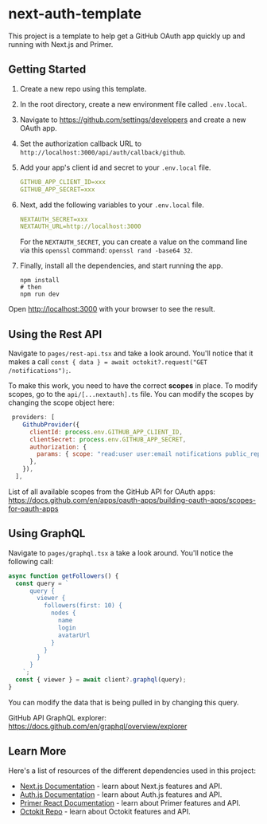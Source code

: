 # next-auth-template

This project is a template to help get a GitHub OAuth app quickly up and running with Next.js and Primer.

## Getting Started

1. Create a new repo using this template.
2. In the root directory, create a new environment file called `.env.local`.
3. Navigate to https://github.com/settings/developers and create a new OAuth app.
4. Set the authorization callback URL to `http://localhost:3000/api/auth/callback/github`.
5. Add your app's client id and secret to your `.env.local` file.

    ```yaml
    GITHUB_APP_CLIENT_ID=xxx
    GITHUB_APP_SECRET=xxx
    ```

6. Next, add the following variables to your `.env.local` file.

    ```yaml
    NEXTAUTH_SECRET=xxx
    NEXTAUTH_URL=http://localhost:3000
    ```

    For the `NEXTAUTH_SECRET`, you can create a value on the command line via this `openssl` command: `openssl rand -base64 32`.

7. Finally, install all the dependencies, and start running the app.

    ```shell
    npm install
    # then
    npm run dev
    ```

Open [http://localhost:3000](http://localhost:3000) with your browser to see the result.

## Using the Rest API

Navigate to `pages/rest-api.tsx` and take a look around. You'll notice that it makes a call `const { data } = await octokit?.request("GET /notifications");`.

To make this work, you need to have the correct **scopes** in place. To modify scopes, go to the `api/[...nextauth].ts` file. You can modify the scopes by changing the scope object here:

```jsx
 providers: [
    GithubProvider({
      clientId: process.env.GITHUB_APP_CLIENT_ID,
      clientSecret: process.env.GITHUB_APP_SECRET,
      authorization: {
        params: { scope: "read:user user:email notifications public_repo" },
      },
    }),
  ],
```

List of all available scopes from the GitHub API for OAuth apps:
https://docs.github.com/en/apps/oauth-apps/building-oauth-apps/scopes-for-oauth-apps

## Using GraphQL

Navigate to `pages/graphql.tsx` a take a look around. You'll notice the following call:

```jsx
async function getFollowers() {
  const query = `
      query {
        viewer {
          followers(first: 10) {
            nodes {
              name
              login
              avatarUrl
            }
          }
        }
      }
    `;
  const { viewer } = await client?.graphql(query);
}
```

You can modify the data that is being pulled in by changing this query.

GitHub API GraphQL explorer:
https://docs.github.com/en/graphql/overview/explorer

## Learn More

Here's a list of resources of the different dependencies used in this project:

- [Next.js Documentation](https://nextjs.org/docs) - learn about Next.js features and API.
- [Auth.js Documentation](https://authjs.dev/getting-started/oauth-tutorial) - learn about Auth.js features and API.
- [Primer React Documentation](https://primer.style/design/guides/development/react) - learn about Primer features and API.
- [Octokit Repo](https://github.com/octokit/octokit.js) - learn about Octokit features and API.
